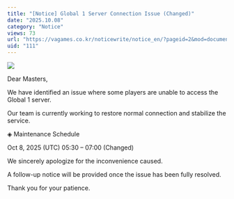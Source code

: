 ```yaml
---
title: "[Notice] Global 1 Server Connection Issue (Changed)"
date: "2025.10.08"
category: "Notice"
views: 73
url: "https://vagames.co.kr/noticewrite/notice_en/?pageid=2&mod=document&uid=111"
uid: "111"
---
```


![](/images/news/live/en/111-2f22b782.png)

Dear Masters,

  

We have identified an issue where some players are unable to access the Global 1 server.

Our team is currently working to restore normal connection and stabilize the service.

  

◈ Maintenance Schedule

Oct 8, 2025 (UTC) 05:30 – 07:00 (Changed)

We sincerely apologize for the inconvenience caused.

A follow-up notice will be provided once the issue has been fully resolved.

Thank you for your patience.